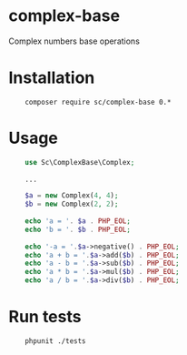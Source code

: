 # complex-base
Complex numbers base operations

Installation
====

```
    composer require sc/complex-base 0.*
```

Usage
====

```php
    use Sc\ComplexBase\Complex;
    
    ...

    $a = new Complex(4, 4);
    $b = new Complex(2, 2);
    
    echo 'a = '. $a . PHP_EOL;
    echo 'b = '. $b . PHP_EOL;
    
    echo '-a = '.$a->negative() . PHP_EOL;
    echo 'a + b = '.$a->add($b) . PHP_EOL;
    echo 'a - b = '.$a->sub($b) . PHP_EOL;
    echo 'a * b = '.$a->mul($b) . PHP_EOL;
    echo 'a / b = '.$a->div($b) . PHP_EOL;
```

Run tests
====

```
    phpunit ./tests
```